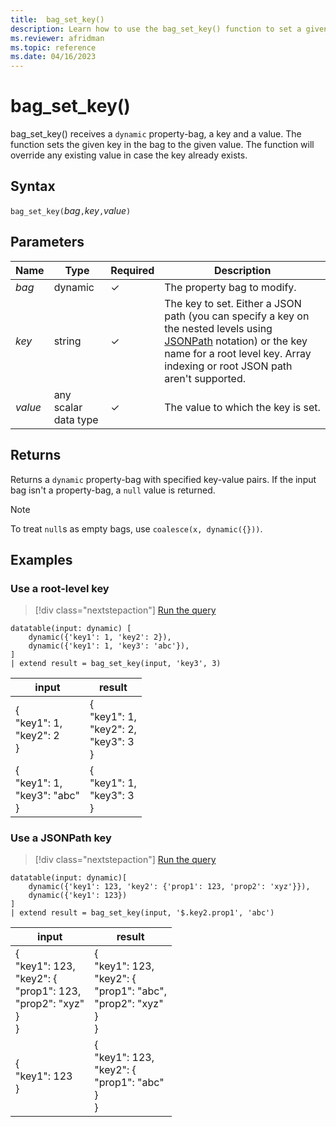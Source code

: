 ```yaml
---
title:  bag_set_key()
description: Learn how to use the bag_set_key() function to set a given key to a given value in a dynamic property-bag. 
ms.reviewer: afridman
ms.topic: reference
ms.date: 04/16/2023
---
```

# bag_set_key()

bag_set_key() receives a `dynamic` property-bag, a key and a value. The function sets the given key in the bag to the given value. The function will override any existing value in case the key already exists.

## Syntax

`bag_set_key(`*bag*`,`*key*`,`*value*`)`

## Parameters

| Name | Type | Required | Description |
| -- | -- | -- | -- |
| *bag* | dynamic | &check; | The property bag to modify. |
| *key* | string | &check; | The key to set. Either a JSON path (you can specify a key on the nested levels using [JSONPath](jsonpath.md) notation) or the key name for a root level key. Array indexing or root JSON path aren't supported. |
| *value* | any scalar data type | &check; | The value to which the key is set. |

## Returns

Returns a `dynamic` property-bag with specified key-value pairs. If the input bag isn't a property-bag, a `null` value is returned.

> [!NOTE]
> To treat `null`s as empty bags, use `coalesce(x, dynamic({}))`​.

## Examples

### Use a root-level key

> [!div class="nextstepaction"]
> <a href="https://dataexplorer.azure.com/clusters/help/databases/Samples?query=H4sIAAAAAAAAA0tJLAHCpJxUjcy8gtISK4WUyrzE3MxkTYVoXi4FIIDyNarVs1MrDdWtFAx1FEBMIyDTqFZTRwG/MmMgUz0xKVkdqJSXK5aXq0YhtaIkNS9FoSi1uDSnRMFWISkxPb44tSQeqBriCJhOHQVjTQAoaFq+oAAAAA==" target="_blank">Run the query</a>

```kusto
datatable(input: dynamic) [
    dynamic({'key1': 1, 'key2': 2}), 
    dynamic({'key1': 1, 'key3': 'abc'}),
]
| extend result = bag_set_key(input, 'key3', 3)
```

|input|result|
|---|---|
|{<br>  "key1": 1,<br>  "key2": 2<br>}|{<br>  "key1": 1,<br>  "key2": 2,<br>  "key3": 3<br>}|
|{<br>  "key1": 1,<br>  "key3": "abc"<br>}|{<br>  "key1": 1,<br>  "key3": 3<br>}|

### Use a JSONPath key

> [!div class="nextstepaction"]
> <a href="https://dataexplorer.azure.com/clusters/help/databases/Samples?query=H4sIAAAAAAAAA0tJLAHCpJxUjcy8gtISK4WUyrzE3MxkzWheLgUggHI1qtWzUysN1a0UDI2MdRRAHCMgp1q9oCi/ACEM4oHE1Ssqq9RrazV1cBtSq8nLFcvLVaOQWlGSmpeiUJRaXJpTomCrkJSYHl+cWhIPVApxE9BcFT2QhXoQy4D8xKRkdU0AFVPFlLsAAAA=" target="_blank">Run the query</a>

```kusto
datatable(input: dynamic)[
    dynamic({'key1': 123, 'key2': {'prop1': 123, 'prop2': 'xyz'}}),
    dynamic({'key1': 123})
]
| extend result = bag_set_key(input, '$.key2.prop1', 'abc')
```

|input|result|
|---|---|
|{<br>  "key1": 123,<br>  "key2": {<br>  "prop1": 123,<br>  "prop2": "xyz"<br>}<br>}|{<br>  "key1": 123,<br>  "key2": {<br>  "prop1": "abc",<br>  "prop2": "xyz"<br>}<br>}|
|{<br>  "key1": 123<br>}|{<br>  "key1": 123,<br>  "key2": {<br>  "prop1": "abc"<br>}<br>}|
